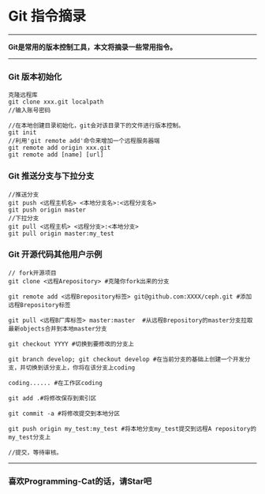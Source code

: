 # Git 指令摘录
***
**Git是常用的版本控制工具，本文将摘录一些常用指令。**
***
### Git 版本初始化
```language
克隆远程库
git clone xxx.git localpath
//输入账号密码
```
```language
//在本地创建目录初始化，git会对该目录下的文件进行版本控制。
git init 
//利用'git remote add'命令来增加一个远程服务器端
git remote add origin xxx.git
git remote add [name] [url]
```

### Git 推送分支与下拉分支
```language
//推送分支
git push <远程主机名> <本地分支名>:<远程分支名>
git push origin master
//下拉分支
git pull <远程主机> <远程分支>:<本地分支>
git pull origin master:my_test
```

### Git 开源代码其他用户示例
```language
// fork开源项目
git clone <远程Arepository> #克隆你fork出来的分支
 
git remote add <远程Brepository标签> git@github.com:XXXX/ceph.git #添加远程Brepository标签
 
git pull <远程B厂库标签> master:master  #从远程Brepository的master分支拉取最新objects合并到本地master分支

git checkout YYYY #切换到要修改的分支上
 
git branch develop; git checkout develop #在当前分支的基础上创建一个开发分支，并切换到该分支上，你将在该分支上coding
 
coding...... #在工作区coding
 
git add .#将修改保存到索引区
 
git commit -a #将修改提交到本地分区
 
git push origin my_test:my_test #将本地分支my_test提交到远程A repository的my_test分支上

//提交，等待审核。
```

***
### **喜欢Programming-Cat的话，请Star吧**
